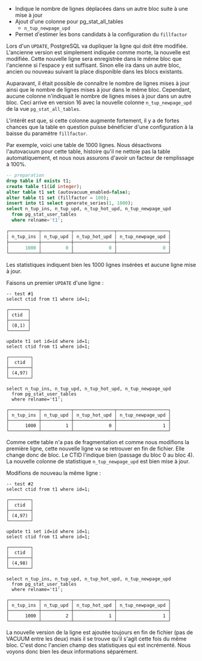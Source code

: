 <!--
Les commits sur ce sujet sont :

* https://git.postgresql.org/gitweb/?p=postgresql.git;a=commit;h=ae4fdde1352fa6b2c9123e91435efafc78c370a0

Discussion

* https://postgr.es/m/CADkLM=ded21M9iZ36hHm-vj2rE2d=zcKpUQMds__Xm2pxLfHKA@mail.gmail.com

-->

<div class="slide-content">

* Indique le nombre de lignes déplacées dans un autre bloc suite à une mise à
  jour
* Ajout d'une colonne pour pg_stat_all_tables
  + `n_tup_newpage_upd`
* Permet d'estimer les bons candidats à la configuration du `fillfactor`

</div>

<div class="notes">

Lors d'un `UPDATE`, PostgreSQL va dupliquer la ligne qui doit être modifiée.
L'ancienne version est simplement indiquée comme morte, la nouvelle est modifiée. 
Cette nouvelle ligne sera enregistrée dans le même bloc que l'ancienne si
l'espace y est suffisant. Sinon elle ira dans un autre bloc, ancien ou nouveau 
suivant la place disponible dans les blocs existants.

Auparavant, il était possible de connaître le nombre de lignes mises à jour ainsi
que le nombre de lignes mises à jour dans le même bloc. Cependant, aucune
colonne n'indiquait le nombre de lignes mises à jour dans un autre bloc. Ceci
arrive en version 16 avec la nouvelle colonne `n_tup_newpage_upd` de la vue
`pg_stat_all_tables`.

L'intérêt est que, si cette colonne augmente fortement, il y a de fortes chances
que la table en question puisse bénéficier d'une configuration à
la baisse du paramètre `fillfactor`.

Par exemple, voici une table de 1000 lignes. Nous désactivons l'autovacuum pour
cette table, histoire qu'il ne nettoie pas la table automatiquement, et nous
nous assurons d'avoir un facteur de remplissage à 100%.

```sql
-- preparation
drop table if exists t1;
create table t1(id integer);
alter table t1 set (autovacuum_enabled=false);
alter table t1 set (fillfactor = 100);
insert into t1 select generate_series(1, 1000);
select n_tup_ins, n_tup_upd, n_tup_hot_upd, n_tup_newpage_upd
  from pg_stat_user_tables
  where relname='t1';

┌───────────┬───────────┬───────────────┬───────────────────┐
│ n_tup_ins │ n_tup_upd │ n_tup_hot_upd │ n_tup_newpage_upd │
├───────────┼───────────┼───────────────┼───────────────────┤
│      1000 │         0 │             0 │                 0 │
└───────────┴───────────┴───────────────┴───────────────────┘
```

Les statistiques indiquent bien les 1000 lignes insérées et aucune ligne mise
à jour.

Faisons un premier `UPDATE` d'une ligne :

```
-- test #1
select ctid from t1 where id=1;

┌───────┐
│ ctid  │
├───────┤
│ (0,1) │
└───────┘

update t1 set id=id where id=1;
select ctid from t1 where id=1;

┌────────┐
│  ctid  │
├────────┤
│ (4,97) │
└────────┘

select n_tup_ins, n_tup_upd, n_tup_hot_upd, n_tup_newpage_upd
  from pg_stat_user_tables
  where relname='t1';

┌───────────┬───────────┬───────────────┬───────────────────┐
│ n_tup_ins │ n_tup_upd │ n_tup_hot_upd │ n_tup_newpage_upd │
├───────────┼───────────┼───────────────┼───────────────────┤
│      1000 │         1 │             0 │                 1 │
└───────────┴───────────┴───────────────┴───────────────────┘
```

Comme cette table n'a pas de fragmentation et comme nous modifions
la première ligne, cette nouvelle ligne va se retrouver en fin de fichier.
Elle change donc de bloc. Le CTID l'indique bien (passage du bloc 0 au bloc 4).
La nouvelle colonne de statistique `n_tup_newpage_upd` est bien mise à jour.

Modifions de nouveau la même ligne :

```
-- test #2
select ctid from t1 where id=1;

┌────────┐
│  ctid  │
├────────┤
│ (4,97) │
└────────┘

update t1 set id=id where id=1;
select ctid from t1 where id=1;

┌────────┐
│  ctid  │
├────────┤
│ (4,98) │
└────────┘

select n_tup_ins, n_tup_upd, n_tup_hot_upd, n_tup_newpage_upd
  from pg_stat_user_tables
  where relname='t1';

┌───────────┬───────────┬───────────────┬───────────────────┐
│ n_tup_ins │ n_tup_upd │ n_tup_hot_upd │ n_tup_newpage_upd │
├───────────┼───────────┼───────────────┼───────────────────┤
│      1000 │         2 │             1 │                 1 │
└───────────┴───────────┴───────────────┴───────────────────┘
```

La nouvelle version de la ligne est ajoutée toujours en fin de fichier (pas de
VACUUM entre les deux) mais il se trouve qu'il s'agit cette fois du même bloc.
C'est donc l'ancien champ des statistiques qui est incrémenté. Nous voyons donc
bien les deux informations séparément.

</div>
